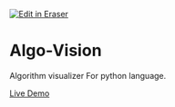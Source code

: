 <p><a target="_blank" href="https://app.eraser.io/workspace/u0Rsf5nmUUdLoqNG3dwz" id="edit-in-eraser-github-link"><img alt="Edit in Eraser" src="https://firebasestorage.googleapis.com/v0/b/second-petal-295822.appspot.com/o/images%2Fgithub%2FOpen%20in%20Eraser.svg?alt=media&amp;token=968381c8-a7e7-472a-8ed6-4a6626da5501"></a></p>

# Algo-Vision
Algorithm visualizer For python language. 

[Live Demo](https://ariffikrie.github.io/Algo-Vision/)






<!--- Eraser file: https://app.eraser.io/workspace/u0Rsf5nmUUdLoqNG3dwz --->
